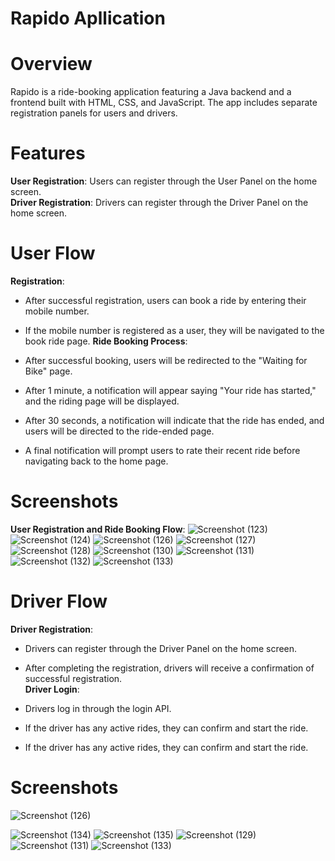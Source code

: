 # Rapido Apllication
# Overview
Rapido is a ride-booking application featuring a Java backend and a frontend built with HTML, CSS, and JavaScript. The app includes separate registration panels for users and drivers.

# Features
**User Registration**: Users can register through the User Panel on the home screen.<br>
**Driver Registration**: Drivers can register through the Driver Panel on the home screen.
# User Flow
 **Registration**:

+ After successful registration, users can book a ride by entering their mobile number.<br>
+ If the mobile number is registered as a user, they will be navigated to the book ride page.
 **Ride Booking Process**:

+ After successful booking, users will be redirected to the "Waiting for Bike" page.<br>
+ After 1 minute, a notification will appear saying "Your ride has started," and the riding page will be displayed.<br>
+ After 30 seconds, a notification will indicate that the ride has ended, and users will be directed to the ride-ended page.<br>
+ A final notification will prompt users to rate their recent ride before navigating back to the home page.<br>

# Screenshots
**User Registration and Ride Booking Flow**:
![Screenshot (123)](https://github.com/user-attachments/assets/dc603226-c647-40b7-8b88-165484f8a4d1)
![Screenshot (124)](https://github.com/user-attachments/assets/20f2b5c3-e2b5-40f6-891f-d625be1e6478)
![Screenshot (126)](https://github.com/user-attachments/assets/8e13075b-10b6-4ac9-a272-00936ddac540)
![Screenshot (127)](https://github.com/user-attachments/assets/bce5dc2b-ce04-4380-ab81-8fa893eeaf1b)
![Screenshot (128)](https://github.com/user-attachments/assets/a4d28360-57d2-427d-98e0-d0f6f041c282)
![Screenshot (130)](https://github.com/user-attachments/assets/3d195963-129c-4c4c-a24a-3e4dc4e2f51e)
![Screenshot (131)](https://github.com/user-attachments/assets/7d721e4f-b194-4453-baee-c3ac40c1e3ba)
![Screenshot (132)](https://github.com/user-attachments/assets/9c18d1ca-cb27-4236-a4e0-f9b72fcff4c8)
![Screenshot (133)](https://github.com/user-attachments/assets/1d34f9b7-be46-449c-9032-6719b8b104ed)

# Driver Flow
**Driver Registration**:

+ Drivers can register through the Driver Panel on the home screen.<br>
+ After completing the registration, drivers will receive a confirmation of successful registration.<br>
**Driver Login**:

+ Drivers log in through the login API.
+ If the driver has any active rides, they can confirm and start the ride.
+ If the driver has any active rides, they can confirm and start the ride.

# Screenshots
![Screenshot (126)](https://github.com/user-attachments/assets/f2810a53-a64f-4835-aae0-0a77a587e756)

![Screenshot (134)](https://github.com/user-attachments/assets/81028d14-6b4b-4269-ba60-c3c2517a390e)
![Screenshot (135)](https://github.com/user-attachments/assets/6aa49788-18bd-4844-a4c6-f28c12e72ad1)
![Screenshot (129)](https://github.com/user-attachments/assets/0483795b-afa2-43ac-aca0-26144040875b)
![Screenshot (131)](https://github.com/user-attachments/assets/eac38954-bb37-4a63-890a-eb42f00e9f93)
![Screenshot (133)](https://github.com/user-attachments/assets/53832f04-d0f8-4276-b923-43ca791bb50f)













